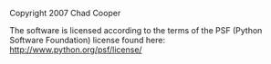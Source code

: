 Copyright 2007 Chad Cooper

The software is licensed according to the terms of the PSF (Python Software Foundation) license found here: http://www.python.org/psf/license/
